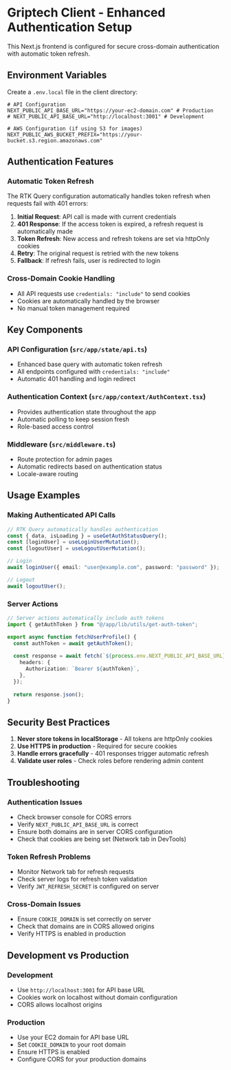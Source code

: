 # Griptech Client - Enhanced Authentication Setup

This Next.js frontend is configured for secure cross-domain authentication with automatic token refresh.

## Environment Variables

Create a `.env.local` file in the client directory:

```env
# API Configuration
NEXT_PUBLIC_API_BASE_URL="https://your-ec2-domain.com" # Production
# NEXT_PUBLIC_API_BASE_URL="http://localhost:3001" # Development

# AWS Configuration (if using S3 for images)
NEXT_PUBLIC_AWS_BUCKET_PREFIX="https://your-bucket.s3.region.amazonaws.com"
```

## Authentication Features

### Automatic Token Refresh
The RTK Query configuration automatically handles token refresh when requests fail with 401 errors:

1. **Initial Request**: API call is made with current credentials
2. **401 Response**: If the access token is expired, a refresh request is automatically made
3. **Token Refresh**: New access and refresh tokens are set via httpOnly cookies
4. **Retry**: The original request is retried with the new tokens
5. **Fallback**: If refresh fails, user is redirected to login

### Cross-Domain Cookie Handling
- All API requests use `credentials: "include"` to send cookies
- Cookies are automatically handled by the browser
- No manual token management required

## Key Components

### API Configuration (`src/app/state/api.ts`)
- Enhanced base query with automatic token refresh
- All endpoints configured with `credentials: "include"`
- Automatic 401 handling and login redirect

### Authentication Context (`src/app/context/AuthContext.tsx`)
- Provides authentication state throughout the app
- Automatic polling to keep session fresh
- Role-based access control

### Middleware (`src/middleware.ts`)
- Route protection for admin pages
- Automatic redirects based on authentication status
- Locale-aware routing

## Usage Examples

### Making Authenticated API Calls
```typescript
// RTK Query automatically handles authentication
const { data, isLoading } = useGetAuthStatusQuery();
const [loginUser] = useLoginUserMutation();
const [logoutUser] = useLogoutUserMutation();

// Login
await loginUser({ email: "user@example.com", password: "password" });

// Logout
await logoutUser();
```

### Server Actions
```typescript
// Server actions automatically include auth tokens
import { getAuthToken } from "@/app/lib/utils/get-auth-token";

export async function fetchUserProfile() {
  const authToken = await getAuthToken();
  
  const response = await fetch(`${process.env.NEXT_PUBLIC_API_BASE_URL}/users/profile`, {
    headers: {
      Authorization: `Bearer ${authToken}`,
    },
  });
  
  return response.json();
}
```

## Security Best Practices

1. **Never store tokens in localStorage** - All tokens are httpOnly cookies
2. **Use HTTPS in production** - Required for secure cookies
3. **Handle errors gracefully** - 401 responses trigger automatic refresh
4. **Validate user roles** - Check roles before rendering admin content

## Troubleshooting

### Authentication Issues
- Check browser console for CORS errors
- Verify `NEXT_PUBLIC_API_BASE_URL` is correct
- Ensure both domains are in server CORS configuration
- Check that cookies are being set (Network tab in DevTools)

### Token Refresh Problems
- Monitor Network tab for refresh requests
- Check server logs for refresh token validation
- Verify `JWT_REFRESH_SECRET` is configured on server

### Cross-Domain Issues
- Ensure `COOKIE_DOMAIN` is set correctly on server
- Check that domains are in CORS allowed origins
- Verify HTTPS is enabled in production

## Development vs Production

### Development
- Use `http://localhost:3001` for API base URL
- Cookies work on localhost without domain configuration
- CORS allows localhost origins

### Production
- Use your EC2 domain for API base URL
- Set `COOKIE_DOMAIN` to your root domain
- Ensure HTTPS is enabled
- Configure CORS for your production domains

